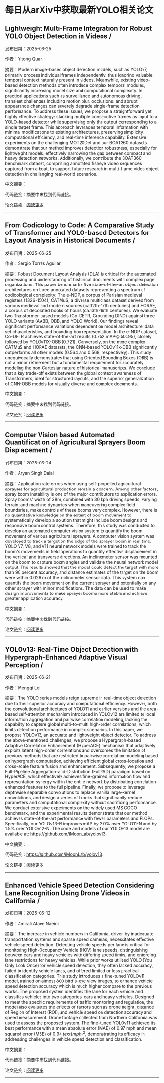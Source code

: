 # 每日从arXiv中获取最新YOLO相关论文


## Lightweight Multi\-Frame Integration for Robust YOLO Object Detection in Videos / 

发布日期：2025-06-25

作者：Yitong Quan

摘要：Modern image\-based object detection models, such as YOLOv7, primarily process individual frames independently, thus ignoring valuable temporal context naturally present in videos. Meanwhile, existing video\-based detection methods often introduce complex temporal modules, significantly increasing model size and computational complexity. In practical applications such as surveillance and autonomous driving, transient challenges including motion blur, occlusions, and abrupt appearance changes can severely degrade single\-frame detection performance. To address these issues, we propose a straightforward yet highly effective strategy: stacking multiple consecutive frames as input to a YOLO\-based detector while supervising only the output corresponding to a single target frame. This approach leverages temporal information with minimal modifications to existing architectures, preserving simplicity, computational efficiency, and real\-time inference capability. Extensive experiments on the challenging MOT20Det and our BOAT360 datasets demonstrate that our method improves detection robustness, especially for lightweight models, effectively narrowing the gap between compact and heavy detection networks. Additionally, we contribute the BOAT360 benchmark dataset, comprising annotated fisheye video sequences captured from a boat, to support future research in multi\-frame video object detection in challenging real\-world scenarios.

中文摘要：


代码链接：摘要中未找到代码链接。

论文链接：[阅读更多](http://arxiv.org/abs/2506.20550v1)

---


## From Codicology to Code: A Comparative Study of Transformer and YOLO\-based Detectors for Layout Analysis in Historical Documents / 

发布日期：2025-06-25

作者：Sergio Torres Aguilar

摘要：Robust Document Layout Analysis \(DLA\) is critical for the automated processing and understanding of historical documents with complex page organizations. This paper benchmarks five state\-of\-the\-art object detection architectures on three annotated datasets representing a spectrum of codicological complexity: The e\-NDP, a corpus of Parisian medieval registers \(1326\-1504\); CATMuS, a diverse multiclass dataset derived from various medieval and modern sources \(ca.12th\-17th centuries\) and HORAE, a corpus of decorated books of hours \(ca.13th\-16th centuries\). We evaluate two Transformer\-based models \(Co\-DETR, Grounding DINO\) against three YOLO variants \(AABB, OBB, and YOLO\-World\). Our findings reveal significant performance variations dependent on model architecture, data set characteristics, and bounding box representation. In the e\-NDP dataset, Co\-DETR achieves state\-of\-the\-art results \(0.752 mAP@.50:.95\), closely followed by YOLOv11X\-OBB \(0.721\). Conversely, on the more complex CATMuS and HORAE datasets, the CNN\-based YOLOv11x\-OBB significantly outperforms all other models \(0.564 and 0.568, respectively\). This study unequivocally demonstrates that using Oriented Bounding Boxes \(OBB\) is not a minor refinement but a fundamental requirement for accurately modeling the non\-Cartesian nature of historical manuscripts. We conclude that a key trade\-off exists between the global context awareness of Transformers, ideal for structured layouts, and the superior generalization of CNN\-OBB models for visually diverse and complex documents.

中文摘要：


代码链接：摘要中未找到代码链接。

论文链接：[阅读更多](http://arxiv.org/abs/2506.20326v1)

---


## Computer Vision based Automated Quantification of Agricultural Sprayers Boom Displacement / 

发布日期：2025-06-24

作者：Aryan Singh Dalal

摘要：Application rate errors when using self\-propelled agricultural sprayers for agricultural production remain a concern. Among other factors, spray boom instability is one of the major contributors to application errors. Spray booms' width of 38m, combined with 30 kph driving speeds, varying terrain, and machine dynamics when maneuvering complex field boundaries, make controls of these booms very complex. However, there is no quantitative knowledge on the extent of boom movement to systematically develop a solution that might include boom designs and responsive boom control systems. Therefore, this study was conducted to develop an automated computer vision system to quantify the boom movement of various agricultural sprayers. A computer vision system was developed to track a target on the edge of the sprayer boom in real time. YOLO V7, V8, and V11 neural network models were trained to track the boom's movements in field operations to quantify effective displacement in the vertical and transverse directions. An inclinometer sensor was mounted on the boom to capture boom angles and validate the neural network model output. The results showed that the model could detect the target with more than 90 percent accuracy, and distance estimates of the target on the boom were within 0.026 m of the inclinometer sensor data. This system can quantify the boom movement on the current sprayer and potentially on any other sprayer with minor modifications. The data can be used to make design improvements to make sprayer booms more stable and achieve greater application accuracy.

中文摘要：


代码链接：摘要中未找到代码链接。

论文链接：[阅读更多](http://arxiv.org/abs/2506.19939v1)

---


## YOLOv13: Real\-Time Object Detection with Hypergraph\-Enhanced Adaptive Visual Perception / 

发布日期：2025-06-21

作者：Mengqi Lei

摘要：The YOLO series models reign supreme in real\-time object detection due to their superior accuracy and computational efficiency. However, both the convolutional architectures of YOLO11 and earlier versions and the area\-based self\-attention mechanism introduced in YOLOv12 are limited to local information aggregation and pairwise correlation modeling, lacking the capability to capture global multi\-to\-multi high\-order correlations, which limits detection performance in complex scenarios. In this paper, we propose YOLOv13, an accurate and lightweight object detector. To address the above\-mentioned challenges, we propose a Hypergraph\-based Adaptive Correlation Enhancement \(HyperACE\) mechanism that adaptively exploits latent high\-order correlations and overcomes the limitation of previous methods that are restricted to pairwise correlation modeling based on hypergraph computation, achieving efficient global cross\-location and cross\-scale feature fusion and enhancement. Subsequently, we propose a Full\-Pipeline Aggregation\-and\-Distribution \(FullPAD\) paradigm based on HyperACE, which effectively achieves fine\-grained information flow and representation synergy within the entire network by distributing correlation\-enhanced features to the full pipeline. Finally, we propose to leverage depthwise separable convolutions to replace vanilla large\-kernel convolutions, and design a series of blocks that significantly reduce parameters and computational complexity without sacrificing performance. We conduct extensive experiments on the widely used MS COCO benchmark, and the experimental results demonstrate that our method achieves state\-of\-the\-art performance with fewer parameters and FLOPs. Specifically, our YOLOv13\-N improves mAP by 3.0% over YOLO11\-N and by 1.5% over YOLOv12\-N. The code and models of our YOLOv13 model are available at: https://github.com/iMoonLab/yolov13.

中文摘要：


代码链接：https://github.com/iMoonLab/yolov13.

论文链接：[阅读更多](http://arxiv.org/abs/2506.17733v1)

---


## Enhanced Vehicle Speed Detection Considering Lane Recognition Using Drone Videos in California / 

发布日期：2025-06-12

作者：Amirali Ataee Naeini

摘要：The increase in vehicle numbers in California, driven by inadequate transportation systems and sparse speed cameras, necessitates effective vehicle speed detection. Detecting vehicle speeds per lane is critical for monitoring High\-Occupancy Vehicle \(HOV\) lane speeds, distinguishing between cars and heavy vehicles with differing speed limits, and enforcing lane restrictions for heavy vehicles. While prior works utilized YOLO \(You Only Look Once\) for vehicle speed detection, they often lacked accuracy, failed to identify vehicle lanes, and offered limited or less practical classification categories. This study introduces a fine\-tuned YOLOv11 model, trained on almost 800 bird's\-eye view images, to enhance vehicle speed detection accuracy which is much higher compare to the previous works. The proposed system identifies the lane for each vehicle and classifies vehicles into two categories: cars and heavy vehicles. Designed to meet the specific requirements of traffic monitoring and regulation, the model also evaluates the effects of factors such as drone height, distance of Region of Interest \(ROI\), and vehicle speed on detection accuracy and speed measurement. Drone footage collected from Northern California was used to assess the proposed system. The fine\-tuned YOLOv11 achieved its best performance with a mean absolute error \(MAE\) of 0.97 mph and mean squared error \(MSE\) of 0.94 $text\{mph\}^2$, demonstrating its efficacy in addressing challenges in vehicle speed detection and classification.

中文摘要：


代码链接：摘要中未找到代码链接。

论文链接：[阅读更多](http://arxiv.org/abs/2506.11239v1)

---

